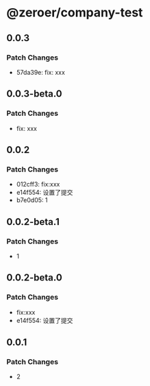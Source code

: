 # @zeroer/company-test

## 0.0.3

### Patch Changes

- 57da39e: fix: xxx

## 0.0.3-beta.0

### Patch Changes

- fix: xxx

## 0.0.2

### Patch Changes

- 012cff3: fix:xxx
- e14f554: 设置了提交
- b7e0d05: 1

## 0.0.2-beta.1

### Patch Changes

- 1

## 0.0.2-beta.0

### Patch Changes

- fix:xxx
- e14f554: 设置了提交

## 0.0.1

### Patch Changes

- 2
